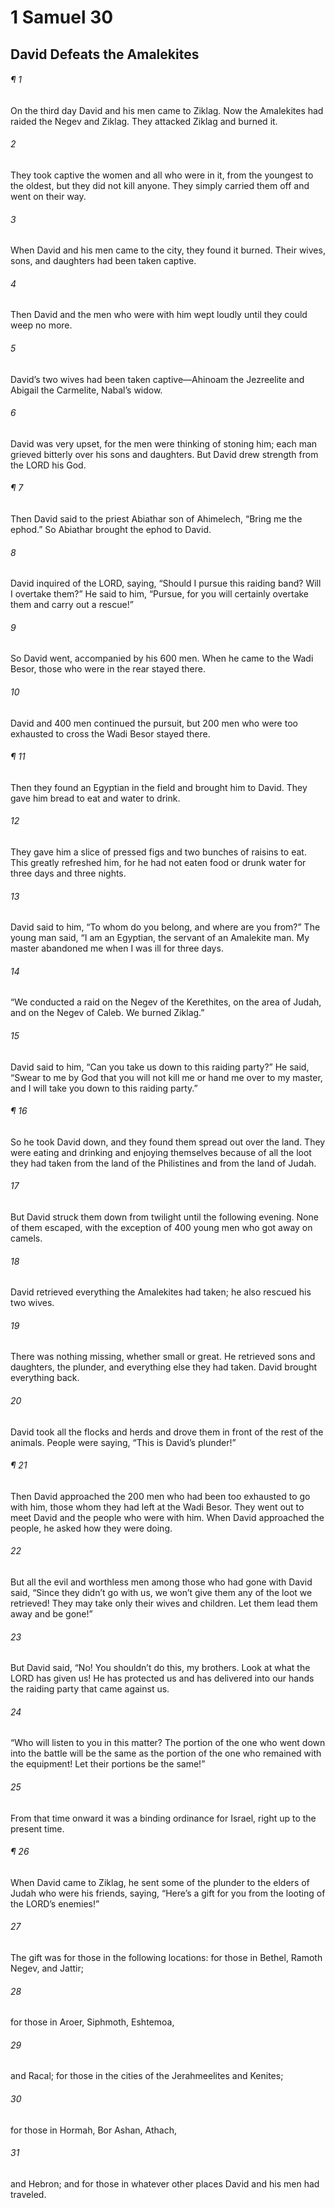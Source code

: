 # 1 Samuel 30
## David Defeats the Amalekites
###### ¶ 1
On the third day David and his men came to Ziklag. Now the Amalekites had raided the Negev and Ziklag. They attacked Ziklag and burned it.
###### 2
They took captive the women and all who were in it, from the youngest to the oldest, but they did not kill anyone. They simply carried them off and went on their way.
###### 3
When David and his men came to the city, they found it burned. Their wives, sons, and daughters had been taken captive.
###### 4
Then David and the men who were with him wept loudly until they could weep no more.
###### 5
David’s two wives had been taken captive—Ahinoam the Jezreelite and Abigail the Carmelite, Nabal’s widow.
###### 6
David was very upset, for the men were thinking of stoning him; each man grieved bitterly over his sons and daughters. But David drew strength from the LORD his God.
###### ¶ 7
Then David said to the priest Abiathar son of Ahimelech, “Bring me the ephod.” So Abiathar brought the ephod to David.
###### 8
David inquired of the LORD, saying, “Should I pursue this raiding band? Will I overtake them?” He said to him, “Pursue, for you will certainly overtake them and carry out a rescue!”
###### 9
So David went, accompanied by his 600 men. When he came to the Wadi Besor, those who were in the rear stayed there.
###### 10
David and 400 men continued the pursuit, but 200 men who were too exhausted to cross the Wadi Besor stayed there.
###### ¶ 11
Then they found an Egyptian in the field and brought him to David. They gave him bread to eat and water to drink.
###### 12
They gave him a slice of pressed figs and two bunches of raisins to eat. This greatly refreshed him, for he had not eaten food or drunk water for three days and three nights.
###### 13
David said to him, “To whom do you belong, and where are you from?” The young man said, “I am an Egyptian, the servant of an Amalekite man. My master abandoned me when I was ill for three days.
###### 14
“We conducted a raid on the Negev of the Kerethites, on the area of Judah, and on the Negev of Caleb. We burned Ziklag.”
###### 15
David said to him, “Can you take us down to this raiding party?” He said, “Swear to me by God that you will not kill me or hand me over to my master, and I will take you down to this raiding party.”
###### ¶ 16
So he took David down, and they found them spread out over the land. They were eating and drinking and enjoying themselves because of all the loot they had taken from the land of the Philistines and from the land of Judah.
###### 17
But David struck them down from twilight until the following evening. None of them escaped, with the exception of 400 young men who got away on camels.
###### 18
David retrieved everything the Amalekites had taken; he also rescued his two wives.
###### 19
There was nothing missing, whether small or great. He retrieved sons and daughters, the plunder, and everything else they had taken. David brought everything back.
###### 20
David took all the flocks and herds and drove them in front of the rest of the animals. People were saying, “This is David’s plunder!”
###### ¶ 21
Then David approached the 200 men who had been too exhausted to go with him, those whom they had left at the Wadi Besor. They went out to meet David and the people who were with him. When David approached the people, he asked how they were doing.
###### 22
But all the evil and worthless men among those who had gone with David said, “Since they didn’t go with us, we won’t give them any of the loot we retrieved! They may take only their wives and children. Let them lead them away and be gone!”
###### 23
But David said, “No! You shouldn’t do this, my brothers. Look at what the LORD has given us! He has protected us and has delivered into our hands the raiding party that came against us.
###### 24
“Who will listen to you in this matter? The portion of the one who went down into the battle will be the same as the portion of the one who remained with the equipment! Let their portions be the same!”
###### 25
From that time onward it was a binding ordinance for Israel, right up to the present time.
###### ¶ 26
When David came to Ziklag, he sent some of the plunder to the elders of Judah who were his friends, saying, “Here’s a gift for you from the looting of the LORD’s enemies!”
###### 27
The gift was for those in the following locations: for those in Bethel, Ramoth Negev, and Jattir;
###### 28
for those in Aroer, Siphmoth, Eshtemoa,
###### 29
and Racal; for those in the cities of the Jerahmeelites and Kenites;
###### 30
for those in Hormah, Bor Ashan, Athach,
###### 31
and Hebron; and for those in whatever other places David and his men had traveled.
